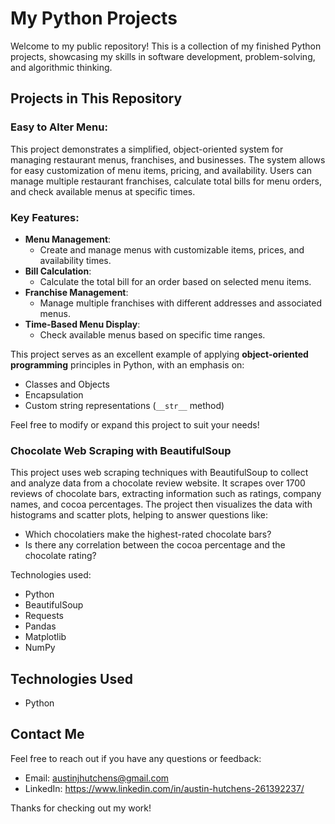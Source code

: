 # My Python Projects

Welcome to my public repository! This is a collection of my finished Python projects, showcasing my skills in software development, problem-solving, and algorithmic thinking.

## Projects in This Repository

### Easy to Alter Menu:

This project demonstrates a simplified, object-oriented system for managing restaurant menus, franchises, and businesses. The system allows for easy customization of menu items, pricing, and availability. Users can manage multiple restaurant franchises, calculate total bills for menu orders, and check available menus at specific times.

### Key Features:
- **Menu Management**: 
  - Create and manage menus with customizable items, prices, and availability times.
- **Bill Calculation**: 
  - Calculate the total bill for an order based on selected menu items.
- **Franchise Management**: 
  - Manage multiple franchises with different addresses and associated menus.
- **Time-Based Menu Display**: 
  - Check available menus based on specific time ranges.

This project serves as an excellent example of applying **object-oriented programming** principles in Python, with an emphasis on:
- Classes and Objects
- Encapsulation
- Custom string representations (`__str__` method)

Feel free to modify or expand this project to suit your needs!

### Chocolate Web Scraping with BeautifulSoup

This project uses web scraping techniques with BeautifulSoup to collect and analyze data from a chocolate review website. It scrapes over 1700 reviews of chocolate bars, extracting information such as ratings, company names, and cocoa percentages. The project then visualizes the data with histograms and scatter plots, helping to answer questions like:

- Which chocolatiers make the highest-rated chocolate bars?
- Is there any correlation between the cocoa percentage and the chocolate rating?

Technologies used:
- Python
- BeautifulSoup
- Requests
- Pandas
- Matplotlib
- NumPy


## Technologies Used
- Python


## Contact Me
Feel free to reach out if you have any questions or feedback:
- Email: austinjhutchens@gmail.com
- LinkedIn: https://www.linkedin.com/in/austin-hutchens-261392237/

Thanks for checking out my work!

